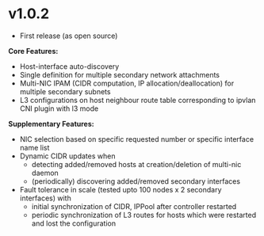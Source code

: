 # v1.0.2

- First release (as open source)

**Core Features:**

* Host-interface auto-discovery
* Single definition for multiple secondary network attachments
* Multi-NIC IPAM (CIDR computation, IP allocation/deallocation) for multiple secondary subnets
* L3 configurations on host neighbour route table corresponding to ipvlan CNI plugin with l3 mode

**Supplementary Features:**

* NIC selection based on specific requested number or specific interface name list
* Dynamic CIDR updates when
    * detecting added/removed hosts at creation/deletion of multi-nic daemon
    * (periodically) discovering added/removed secondary interfaces
* Fault tolerance in scale (tested upto 100 nodes x 2 secondary interfaces) with
    * initial synchronization of CIDR, IPPool after controller restarted
    * periodic synchronization of L3 routes for hosts which were restarted and lost the configuration